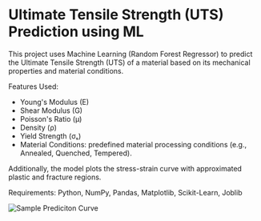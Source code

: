 # Ultimate Tensile Strength (UTS) Prediction using ML
This project uses Machine Learning (Random Forest Regressor) to predict the Ultimate Tensile Strength (UTS) of a material based on its mechanical properties and material conditions.

Features Used:
- Young's Modulus (E)
- Shear Modulus (G)
- Poisson's Ratio (μ)
- Density (ρ)
- Yield Strength (σₛ)
- Material Conditions: predefined material processing conditions (e.g., Annealed, Quenched, Tempered).

Additionally, the model plots the stress-strain curve with approximated plastic and fracture regions.

Requirements:
Python, NumPy, Pandas, Matplotlib, Scikit-Learn, Joblib

![Sample Prediciton Curve](https://github.com/user-attachments/assets/2f81727b-940a-410d-9796-1ae332ad8156)

